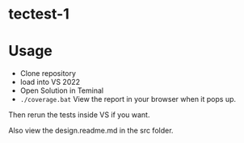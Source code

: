 # tectest-1

# Usage

* Clone repository
* load into VS 2022
* Open Solution in Teminal
* ```./coverage.bat```
View the report in your browser when it pops up.

Then rerun the tests inside VS if you want.

Also view the design.readme.md in the src folder.

